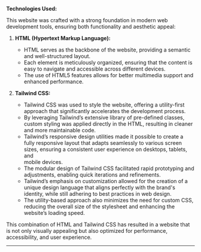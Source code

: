 
**Technologies Used:**

This website was crafted with a strong foundation in modern web development tools, ensuring both functionality and aesthetic appeal:

1. **HTML (Hypertext Markup Language):**
   - HTML serves as the backbone of the website, providing a semantic and well-structured layout.
   - Each element is meticulously organized, ensuring that the content is easy to navigate and accessible across different devices.
   - The use of HTML5 features allows for better multimedia support and enhanced performance.

2. **Tailwind CSS:**
   - Tailwind CSS was used to style the website, offering a utility-first approach that significantly accelerates the development process.
   - By leveraging Tailwind’s extensive library of pre-defined classes, custom styling was applied directly in the HTML, resulting in cleaner and more maintainable code.
   - Tailwind’s responsive design utilities made it possible to create a fully responsive layout that adapts seamlessly to various screen sizes, ensuring a consistent user experience on desktops, tablets, and       
      mobile devices.
   - The modular design of Tailwind CSS facilitated rapid prototyping and adjustments, enabling quick iterations and refinements.
   - Tailwind’s emphasis on customization allowed for the creation of a unique design language that aligns perfectly with the brand's identity, while still adhering to best practices in web design.
   - The utility-based approach also minimizes the need for custom CSS, reducing the overall size of the stylesheet and enhancing the website’s loading speed.

This combination of HTML and Tailwind CSS has resulted in a website that is not only visually appealing but also optimized for performance, accessibility, and user experience.

---

